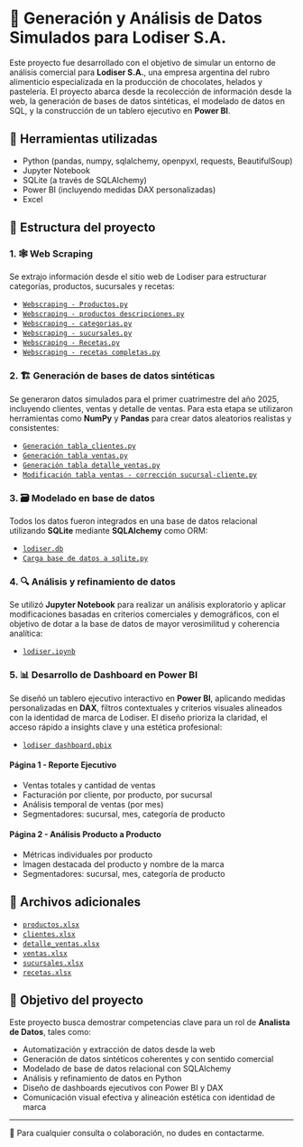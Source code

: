 # 🧪 Generación y Análisis de Datos Simulados para Lodiser S.A.

Este proyecto fue desarrollado con el objetivo de simular un entorno de análisis comercial para **Lodiser S.A.**, una empresa argentina del rubro alimenticio especializada en la producción de chocolates, helados y pastelería. El proyecto abarca desde la recolección de información desde la web, la generación de bases de datos sintéticas, el modelado de datos en SQL, y la construcción de un tablero ejecutivo en **Power BI**.

## 🧰 Herramientas utilizadas

- Python (pandas, numpy, sqlalchemy, openpyxl, requests, BeautifulSoup)
- Jupyter Notebook
- SQLite (a través de SQLAlchemy)
- Power BI (incluyendo medidas DAX personalizadas)
- Excel

## 🧾 Estructura del proyecto

### 1. 🕸️ Web Scraping
Se extrajo información desde el sitio web de Lodiser para estructurar categorías, productos, sucursales y recetas:

- [`Webscraping - Productos.py`](./Webscraping%20-%20Productos.py)
- [`Webscraping - productos descripciones.py`](./Webscraping%20-%20productos%20descripciones.py)
- [`Webscraping - categorias.py`](./Webscraping%20-%20categorias.py)
- [`Webscraping - sucursales.py`](./Webscraping%20-%20sucursales.py)
- [`Webscraping - Recetas.py`](./Webscraping%20-%20Recetas.py)
- [`Webscraping - recetas completas.py`](./Webscraping%20-%20recetas%20completas.py)

### 2. 🏗️ Generación de bases de datos sintéticas
Se generaron datos simulados para el primer cuatrimestre del año 2025, incluyendo clientes, ventas y detalle de ventas. Para esta etapa se utilizaron herramientas como **NumPy** y **Pandas** para crear datos aleatorios realistas y consistentes:

- [`Generación tabla_clientes.py`](./Generación%20tabla_clientes.py)
- [`Generación tabla ventas.py`](./Generación%20tabla%20ventas.py)
- [`Generación tabla detalle_ventas.py`](./Generación%20tabla%20detalle_ventas.py)
- [`Modificación tabla ventas - corrección sucursal-cliente.py`](./Modificación%20tabla%20ventas%20-%20corrección%20sucursal-cliente.py)

### 3. 🗃️ Modelado en base de datos
Todos los datos fueron integrados en una base de datos relacional utilizando **SQLite** mediante **SQLAlchemy** como ORM:

- [`lodiser.db`](./lodiser.db)
- [`Carga base de datos a sqlite.py`](./Carga%20base%20de%20datos%20a%20sqlite.py)

### 4. 🔍 Análisis y refinamiento de datos
Se utilizó **Jupyter Notebook** para realizar un análisis exploratorio y aplicar modificaciones basadas en criterios comerciales y demográficos, con el objetivo de dotar a la base de datos de mayor verosimilitud y coherencia analítica:

- [`lodiser.ipynb`](./lodiser.ipynb)

### 5. 📊 Desarrollo de Dashboard en Power BI
Se diseñó un tablero ejecutivo interactivo en **Power BI**, aplicando medidas personalizadas en **DAX**, filtros contextuales y criterios visuales alineados con la identidad de marca de Lodiser. El diseño prioriza la claridad, el acceso rápido a insights clave y una estética profesional:

- [`lodiser dashboard.pbix`](./lodiser%20dashboard.pbix)

#### Página 1 - Reporte Ejecutivo
- Ventas totales y cantidad de ventas
- Facturación por cliente, por producto, por sucursal
- Análisis temporal de ventas (por mes)
- Segmentadores: sucursal, mes, categoría de producto

#### Página 2 - Análisis Producto a Producto
- Métricas individuales por producto
- Imagen destacada del producto y nombre de la marca
- Segmentadores: sucursal, mes, categoría de producto

## 📂 Archivos adicionales

- [`productos.xlsx`](./productos.xlsx)
- [`clientes.xlsx`](./clientes.xlsx)
- [`detalle_ventas.xlsx`](./detalle_ventas.xlsx)
- [`ventas.xlsx`](./ventas.xlsx)
- [`sucursales.xlsx`](./sucursales.xlsx)
- [`recetas.xlsx`](./recetas.xlsx)

## 🎯 Objetivo del proyecto

Este proyecto busca demostrar competencias clave para un rol de **Analista de Datos**, tales como:

- Automatización y extracción de datos desde la web
- Generación de datos sintéticos coherentes y con sentido comercial
- Modelado de base de datos relacional con SQLAlchemy
- Análisis y refinamiento de datos en Python
- Diseño de dashboards ejecutivos con Power BI y DAX
- Comunicación visual efectiva y alineación estética con identidad de marca

---

📩 Para cualquier consulta o colaboración, no dudes en contactarme.
